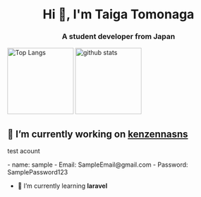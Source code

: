 <h1 align="center">Hi 👋, I'm Taiga Tomonaga</h1>
<h3 align="center">A student developer from Japan</h3>

<p align="left"> 
  <img alt="Top Langs" height="150px" src="https://github-readme-stats.vercel.app/api/top-langs/?username=Litmus4883&layout=compact&show_icons=true" />
  <img alt="github stats" height="150px" src="https://github-readme-stats.vercel.app/api?username=Litmus4883&show_icons=ture" />
</p>


## 🔭 I’m currently working on [kenzennasns](https://kenzennasns-4a60d61cd13b.herokuapp.com/login)

<p>test acount</p>
- name: sample
- Email: SampleEmail@gmail.com
- Password: SamplePassword123

- 🌱 I’m currently learning **laravel**

<p align="left">
</p>

<!--
**Litmus4883/Litmus4883** is a ✨ _special_ ✨ repository because its `README.md` (this file) appears on your GitHub profile.

Here are some ideas to get you started:

- 🔭 I’m currently working on ...
- 🌱 I’m currently learning ...
- 👯 I’m looking to collaborate on ...
- 🤔 I’m looking for help with ...
- 💬 Ask me about ...
- 📫 How to reach me: ...
- 😄 Pronouns: ...
- ⚡ Fun fact: ...
-->
